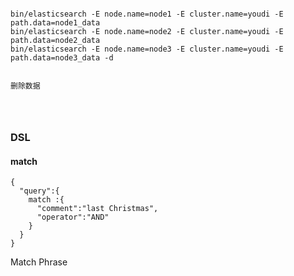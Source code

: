 ```shell

bin/elasticsearch -E node.name=node1 -E cluster.name=youdi -E path.data=node1_data
bin/elasticsearch -E node.name=node2 -E cluster.name=youdi -E path.data=node2_data
bin/elasticsearch -E node.name=node3 -E cluster.name=youdi -E path.data=node3_data -d 


删除数据




```




### DSL


#### match

```shell
{
  "query":{
    match :{
      "comment":"last Christmas",
      "operator":"AND"
    }
  }
}
```


Match Phrase


